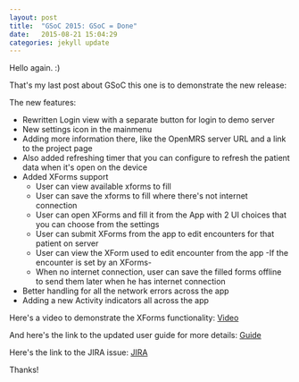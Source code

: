 ```yaml
---
layout: post
title:  "GSoC 2015: GSoC = Done"
date:   2015-08-21 15:04:29
categories: jekyll update
---
```


Hello again. :)

That's my last post about GSoC this one is to demonstrate the new release:

The new features:

* Rewritten Login view with a separate button for login to demo server
* New settings icon in the mainmenu
* Adding more information there, like the OpenMRS server URL and a link to the project page
* Also added refreshing timer that you can configure to refresh the patient data when it's open on the device
* Added XForms support
  * User can view available xforms to fill
  * User can save the xforms to fill where there's not internet connection
  * User can open XForms and fill it from the App with 2 UI choices that you can choose from the settings
  * User can submit XForms from the app to edit encounters for that patient on server
  * User can view the XForm used to edit encounter from the app -If the encounter is set by an XForms-
  * When no internet connection, user can save the filled forms offline to send them later when he has internet connection
* Better handling for all the network errors across the app
* Adding a new Activity indicators all across the app

Here's a video to demonstrate the XForms functionality: [Video](https://www.youtube.com/watch?v=RvSRoguIdNs)

And here's the link to the updated user guide for more details: [Guide](https://wiki.openmrs.org/display/docs/OpenMRS-iOS+User+Guide)

Here's the link to the JIRA issue: [JIRA](https://issues.openmrs.org/issues/?jql=project%20%3D%20IOS)

Thanks!
